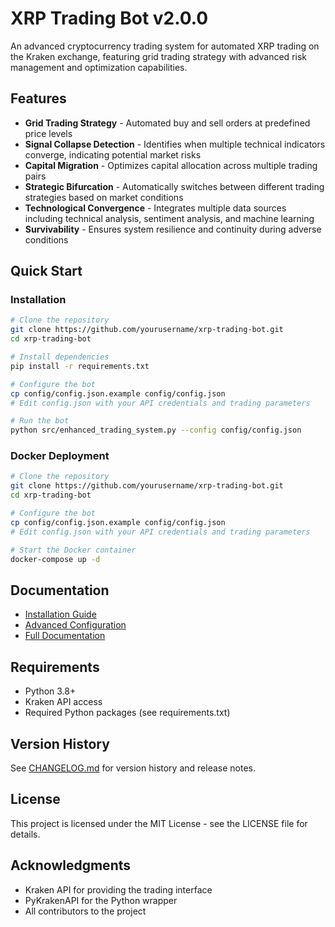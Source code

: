 # XRP Trading Bot v2.0.0

An advanced cryptocurrency trading system for automated XRP trading on the Kraken exchange, featuring grid trading strategy with advanced risk management and optimization capabilities.

## Features

- **Grid Trading Strategy** - Automated buy and sell orders at predefined price levels
- **Signal Collapse Detection** - Identifies when multiple technical indicators converge, indicating potential market risks
- **Capital Migration** - Optimizes capital allocation across multiple trading pairs
- **Strategic Bifurcation** - Automatically switches between different trading strategies based on market conditions
- **Technological Convergence** - Integrates multiple data sources including technical analysis, sentiment analysis, and machine learning
- **Survivability** - Ensures system resilience and continuity during adverse conditions

## Quick Start

### Installation

```bash
# Clone the repository
git clone https://github.com/yourusername/xrp-trading-bot.git
cd xrp-trading-bot

# Install dependencies
pip install -r requirements.txt

# Configure the bot
cp config/config.json.example config/config.json
# Edit config.json with your API credentials and trading parameters

# Run the bot
python src/enhanced_trading_system.py --config config/config.json
```

### Docker Deployment

```bash
# Clone the repository
git clone https://github.com/yourusername/xrp-trading-bot.git
cd xrp-trading-bot

# Configure the bot
cp config/config.json.example config/config.json
# Edit config.json with your API credentials and trading parameters

# Start the Docker container
docker-compose up -d
```

## Documentation

- [Installation Guide](docs/installation.md)
- [Advanced Configuration](docs/advanced_configuration.md)
- [Full Documentation](docs/README.md)

## Requirements

- Python 3.8+
- Kraken API access
- Required Python packages (see requirements.txt)

## Version History

See [CHANGELOG.md](CHANGELOG.md) for version history and release notes.

## License

This project is licensed under the MIT License - see the LICENSE file for details.

## Acknowledgments

- Kraken API for providing the trading interface
- PyKrakenAPI for the Python wrapper
- All contributors to the project
